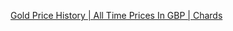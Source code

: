 [Gold Price History | All Time Prices In GBP | Chards](https://www.chards.co.uk/gold-price/gold-price-history)